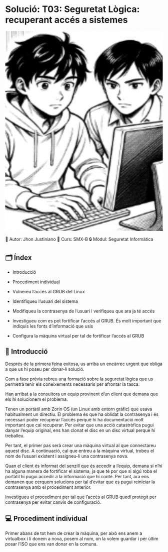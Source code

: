 # Solució: T03: Seguretat Lògica: recuperant accés a sistemes
![Portada](img/PorT03.png)

👤 Autor: Jhon Justiniano
🏫 Curs: SMX-B
🔒 Mòdul: Seguretat Informàtica

## 🗂️ Índex

- Introducció

- Procediment individual

- Vulnereu l’accés al GRUB del Linux

- Identifiqueu l’usuari del sistema

- Modifiqueu la contrasenya de l’usuari i verifiqueu que ara ja té accés

- Investigueu com es pot fortificar l’accés al GRUB. És molt important que indiquis les fonts d’informació que usis

- Configura la màquina virtual per tal de fortificar l’accés al GRUB

## 📄 Introducció
Després de la primera feina exitosa, us arriba un encàrrec urgent que obliga a que us hi poseu per donar-li solució.

Com a fase prèvia rebreu una formació sobre la seguretat lògica que us permetrà tenir els coneixements necessaris per afrontar la tasca.

Han arribat a la consultora un equip provinent d’un client que demana que els hi solucionem el problema.

Tenen un portàtil amb Zorin OS (un Linux amb entorn gràfic) que usava habitualment un directiu. El problema és que ha oblidat la contrasenya i és necessari poder recuperar l’accés perquè hi ha documentació molt important que cal recuperar. Per evitar que una acció catastròfica pugui danyar l’equip original, ens han clonat el disc en un disc virtual perquè hi treballeu.

Per tant, el primer pas serà crear una màquina virtual al que connectareu aquest disc. A continuació, cal que entreu a la màquina virtual, trobeu el nom de l’usuari existent i assigneu-li una contrasenya nova.

Quan el client és informat del senzill que és accedir a l’equip, demana si n’hi ha alguna manera de fortificar el sistema, ja que té por que si algú roba el portàtil hi pugui accedir a la informació que hi conté. Per tant, ara ens demanen que cerquem solucions per tal d’evitar que es pugui reiniciar la contrasenya amb el procediment anterior.

Investigueu el procediment per tal que l’accés al GRUB quedi protegit per contrasenya per evitar canvis de configuració.

## 💻 Procediment individual
Primer abans de tot hem de crear la màquina, per això ens anem a virtualbox i li donem a nova, posem al nom, on la volem guardar i per últim posar l’ISO que ens van donar en la comuna.
